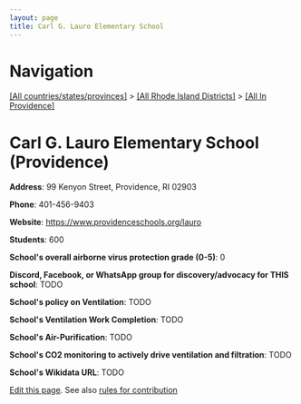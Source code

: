 ```yaml
---
layout: page
title: Carl G. Lauro Elementary School
---
```

# Navigation

[[All countries/states/provinces]](../../..) > [[All Rhode Island Districts]](../..) > [[All In Providence]](..)

# Carl G. Lauro Elementary School (Providence)

**Address**: 99 Kenyon Street, Providence, RI 02903

**Phone**: 401-456-9403

**Website**: <https://www.providenceschools.org/lauro>

**Students**: 600

**School's overall airborne virus protection grade (0-5)**: 0

**Discord, Facebook, or WhatsApp group for discovery/advocacy for THIS school**: TODO

**School's policy on Ventilation**: TODO

**School's Ventilation Work Completion**: TODO

**School's Air-Purification**: TODO

**School's CO2 monitoring to actively drive ventilation and filtration**: TODO

**School's Wikidata URL**: TODO


[Edit this page](https://github.com/ventilate-schools/RI/edit/main/./Providence/Carl_G._Lauro_Elementary_School.md). See also [rules for contribution](../../../contribution-rules/)